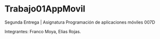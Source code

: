 # Trabajo01AppMovil
Segunda Entrega | Asignatura Programación de aplicaciones móviles 007D

Integrantes: Franco Moya, Elias Rojas.
